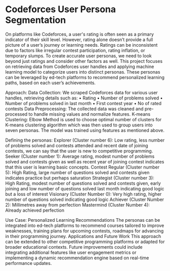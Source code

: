 # Codeforces User Persona Segmentation

On platforms like Codeforces, a user's rating is often seen as a primary indicator of their skill level. However, rating alone doesn’t provide a full picture of a user’s journey or learning needs. Ratings can be inconsistent due to factors like irregular contest participation, rating inflation, or temporary slumps. To create accurate user personas, we need to look beyond just ratings and consider other factors as well.
This project focuses on retrieving data from Codeforces user handles and applying machine learning model to categorize users into distinct personas. These personas can be leveraged by ed-tech platforms to recommend personalized learning paths, based on each user’s achievements.

Approach:
Data Collection: We scraped Codeforces data for various user handles, retrieving details such as:
•	Rating
•	Number of problems solved
•	Number of problems solved in last month
•	First contest year
•	No of rated contests
Data Preprocessing:
The collected data was cleaned and pre-processed to handle missing values and normalize features.
K-means Clustering:
Elbow Method is used to choose optimal number of clusters for K-means clustering algorithm which was then used to group users into seven personas. The model was trained using features as mentioned above.

Defining the personas:
Explorer (Cluster number 6): Low rating, less number of problems solved and contests attended and recent date of joining contests, we can say that the user is new to competitive programming.
Seeker (Cluster number 1): Average rating, modest number of problems solved and contests given as well as recent year of joining contest indicates that this user is learning basic concepts.
Contest Regular (Cluster number 5): High Rating, large number of questions solved and contests given indicates practice but perhaps saturation
Strategist (Cluster number 3): High Rating, modest number of questions solved and contests given, early joining and low number of questions solved last month indicating good logic but a loss of interest
Visionary (Cluster Number 0): Very high rating, higher number of questions solved indicating good logic
Achiever (Cluster Number 2): Millimetres away from perfection
Mastermind (Cluster Number 4): Already achieved perfection

Use Case: Personalized Learning Recommendations
The personas can be integrated into ed-tech platforms to recommend courses tailored to improve weaknesses, training plans for upcoming contests, roadmaps for advancing in their programming journey.
Applications and Future Work
This approach can be extended to other competitive programming platforms or adapted for broader educational contexts. Future improvements could include integrating additional features like user engagement metrics or implementing a dynamic recommendation engine based on real-time performance updates.
